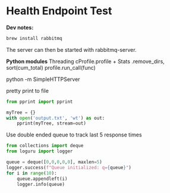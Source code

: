 # Health Endpoint Test

**Dev notes:**
```bash
brew install rabbitmq
```
The server can then be started with rabbitmq-server.

**Python modules**
Threading
cProfile.profile + Stats .remove_dirs, sort(cum_total)
profile.run_call(func)

python -m SimpleHTTPServer

pretty print to file 
```python
from pprint import pprint

myTree = {}
with open('output.txt', 'wt') as out:
    pprint(myTree, stream=out)
```

Use double ended queue to track last 5 response times
```python
from collections import deque
from loguru import logger

queue = deque([0,0,0,0,0], maxlen=5)
logger.success(f"Queue initialized: q={queue}")
for i in range(10):
    queue.appendleft(i)
    logger.info(queue)
```

